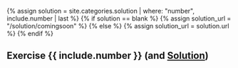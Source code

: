 {% assign solution = site.categories.solution | where: "number", include.number | last %}
{% if solution == blank %}
	{% assign solution_url = "/solution/comingsoon" %}
{% else %}
	{% assign solution_url = solution.url %}
{% endif %}

<h2>Exercise {{ include.number }} (and <a href="{{ site.baseurl }}{{ solution_url }}">Solution</a>)</h2>